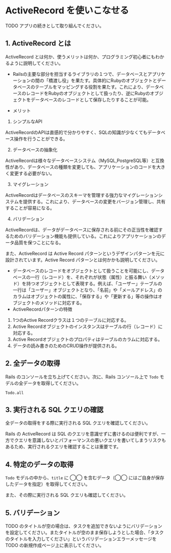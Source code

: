 # ActiveRecord を使いこなせる

TODO アプリの続きとして取り組んでください。

## 1. ActiveRecord とは

ActiveRecord とは何か、使うメリットは何か、プログラミング初心者にもわかるように説明してください。
- Railsの主要な部分を担当するライブラリの１つで、データベースとアプリケーションの間の「橋渡し役」を果たす。具体的にRubyのオブジェクトとデータベースのテーブルをマッピングする役割を果たす。これにより、データベースのレコードをRubyのオブジェクトとして扱ったり、逆にRubyのオブジェクトをデータベースのレコードとして保存したりすることが可能。

- メリット
1. シンプルなAPI

ActiveRecordのAPIは直感的で分かりやすく、SQLの知識が少なくてもデータベース操作を行うことができる。

2. データベースの抽象化

ActiveRecordは様々なデータベースシステム（MySQL,PostgreSQL等）と互換性があり、データベースの種類を変更しても、アプリケーションのコードを大きく変更する必要がない。

3. マイグレーション

ActiveRecordはデータベースのスキーマを管理する強力なマイグレーションシステムを提供する。これにより、データベースの変更をバージョン管理し、共有することが容易になる。

4. バリデーション

ActiveRecordは、データがデータベースに保存される前にその正当性を確認するためのバリデーション機能も提供している。これによりアプリケーションのデータ品質を保つことになる。


また、ActiveRecord は Active Record パターンというデザインパターンを元に設計されています。Active Record パターンとは何かかも説明してください。
- データベースのレコードをオブジェクトとして扱うことを可能にし、データベースの一行（レコード）を、それぞれが状態（属性）と振る舞い（メソッド）を持つオブジェクトとして表現する。例えば、「ユーザー」テーブルの一行は「ユーザー」オブジェクトとなり、「名前」や「メールアドレス」のカラムはオブジェクトの属性に、「保存する」や「更新する」等の操作はオブジェクトのメソッドに対応する。
- ActiveRecordパターンの特徴
1. 1つのActive Recordクラスは１つのテーブルに対応する。
2. Active Recordオブジェクトのインスタンスはテーブルの行（レコード）に対応する。
3. Active Recordオブジェクトのプロパティはテーブルのカラムに対応する。
4. データの読み書きのためのCRUD操作が提供される。


## 2. 全データの取得

Rails のコンソールを立ち上げてください。次に、Rails コンソール上で `Todo` モデルの全データを取得してください。

```
Todo.all
```

## 3. 実行される SQL クエリの確認

全データの取得をする際に実行される SQL クエリを確認してください。

Rails の ActiveRecord は SQL のクエリを意識せずに書けるのは便利ですが、一方でクエリを意識しないとパフォーマンスの悪いクエリを書いてしまうリスクもあるため、実行されるクエリを確認することは重要です。

## 4. 特定のデータの取得

`Todo` モデルの中から、`title` に ◯◯ を含むデータ（◯◯ にはご自身が保存したデータを指定）を取得してください。

また、その際に実行される SQL クエリも確認してください。

## 5. バリデーション

TODO のタイトルが空の場合は、タスクを追加できないようにバリデーションを設定してください。またタイトルが空のまま保存しようとした場合、「タスクのタイトルを入力してください」というバリデーションエラーメッセージを TODO の新規作成ページ上に表示してください。

